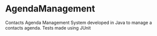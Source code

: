# AgendaManagement
Contacts Agenda Management
System developed in Java to manage a contacts agenda. Tests made using JUnit
